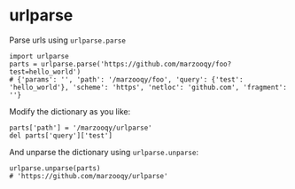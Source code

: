 # urlparse
Parse urls using `urlparse.parse`
```
import urlparse
parts = urlparse.parse('https://github.com/marzooqy/foo?test=hello_world')
# {'params': '', 'path': '/marzooqy/foo', 'query': {'test': 'hello_world'}, 'scheme': 'https', 'netloc': 'github.com', 'fragment': ''}
```

Modify the dictionary as you like:
```
parts['path'] = '/marzooqy/urlparse'
del parts['query']['test']
```

And unparse the dictionary using `urlparse.unparse`:
```
urlparse.unparse(parts)
# 'https://github.com/marzooqy/urlparse'
```
